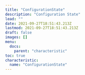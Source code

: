 ```yaml
---
title: "ConfigurationState"
description: "Configuration State"
lead: ""
date: 2021-09-27T18:51:43.213Z
lastmod: 2021-09-27T18:51:43.213Z
draft: false
images: []
menu:
  docs:
    parent: "characteristic"
toc: true
characteristic:
  name: "ConfigurationState"
---
```

